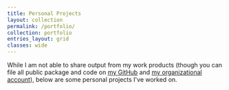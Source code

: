 ```yaml
---
title: Personal Projects
layout: collection
permalink: /portfolio/
collection: portfolio
entries_layout: grid
classes: wide
---
```


While I am not able to share output from my work products (though you can file all public package and code on [my GitHub](https://github.com/achafetz/) and [my organizational account](https://github.com/USAID-OHA-SI/)), below are some personal projects I've worked on.